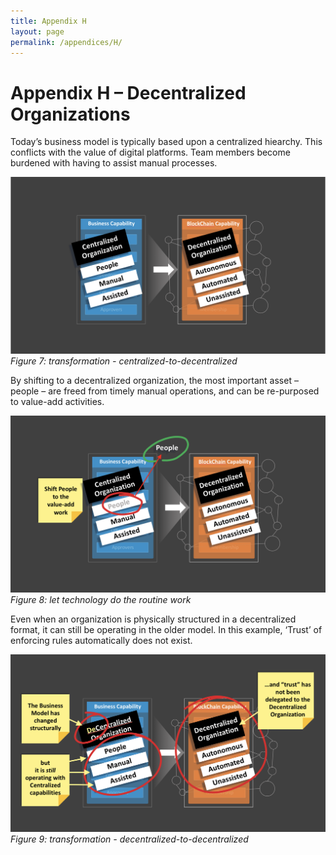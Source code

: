 ```yaml
---
title: Appendix H
layout: page
permalink: /appendices/H/
---
```


# Appendix H – Decentralized Organizations
Today’s business model is typically based upon a centralized hiearchy. This conflicts with the value of digital platforms. Team members become burdened with having to assist manual processes.

![transformation - centralized-to-decentralized](../../assets/img/playbook/playbook-DO2.png)
_Figure 7: transformation - centralized-to-decentralized_

By shifting to a decentralized organization, the most important asset – people – are freed from timely manual operations, and can be re-purposed to value-add activities.

![let technology do the routine work](../../assets/img/playbook/playbook-DO3.png)
_Figure 8: let technology do the routine work_

Even when an organization is physically structured in a decentralized format, it can still be operating in the older model. In this example, ‘Trust’ of enforcing rules automatically does not exist.

![transformation - decentralized-to-decentralized](../../assets/img/playbook/playbook-DO4.png)
_Figure 9: transformation - decentralized-to-decentralized_